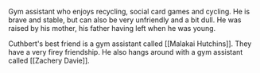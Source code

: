 Gym assistant who enjoys recycling, social card games and cycling. He is brave and stable, but can also be very unfriendly and a bit dull. He was raised by his mother, his father having left when he was young. 

Cuthbert's best friend is a gym assistant called [[Malakai Hutchins]]. They have a very firey friendship. He also hangs around with a gym assistant called [[Zachery Davie]].